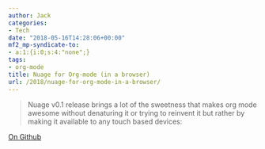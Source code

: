 ```yaml
---
author: Jack
categories:
- Tech
date: "2018-05-16T14:28:06+00:00"
mf2_mp-syndicate-to:
- a:1:{i:0;s:4:"none";}
tags:
- org-mode
title: Nuage for Org-mode (in a browser)
url: /2018/nuage-for-org-mode-in-a-browser/
---
```

> Nuage v0.1 release brings a lot of the sweetness that makes org mode awesome without denaturing it or trying to reinvent it but rather by making it available to any touch based devices:

[On Github][1]

 [1]: https://github.com/mickael-kerjean/nuage/wiki/Org-Mode